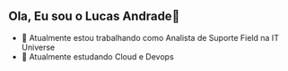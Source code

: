 ## Ola, Eu sou o Lucas Andrade👋



- 🔭 Atualmente estou trabalhando como Analista de Suporte Field na IT Universe
- 🌱 Atualmente estudando Cloud e Devops
 
